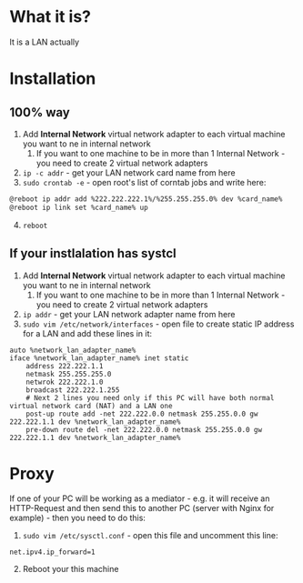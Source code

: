 #                  What it is?

It is a LAN actually








#                  Installation

##                     100% way

1. Add **Internal Network** virtual network adapter to each virtual machine you want to ne in internal network
    1. If you want to one machine to be in more than 1 Internal Network - you need to create 2 virtual network adapters
2. `ip -c addr` - get your LAN network card name from here
3. `sudo crontab -e` - open root's list of corntab jobs and write here:
```BASH
@reboot ip addr add %222.222.222.1%/%255.255.255.0% dev %card_name%
@reboot ip link set %card_name% up
```
4. `reboot`










##                    If your instlalation has systcl

1. Add **Internal Network** virtual network adapter to each virtual machine you want to ne in internal network
    1. If you want to one machine to be in more than 1 Internal Network - you need to create 2 virtual network adapters
2. `ip addr` - get your LAN network adapter name from here 
3. `sudo vim /etc/network/interfaces` - open file to create static IP address for a LAN and add these lines in it:
```
auto %network_lan_adapter_name%
iface %network_lan_adapter_name% inet static
    address 222.222.1.1
    netmask 255.255.255.0
    netwrok 222.222.1.0
    broadcast 222.222.1.255
    # Next 2 lines you need only if this PC will have both normal virtual network card (NAT) and a LAN one
    post-up route add -net 222.222.0.0 netmask 255.255.0.0 gw 222.222.1.1 dev %network_lan_adapter_name%
    pre-down route del -net 222.222.0.0 netmask 255.255.0.0 gw 222.222.1.1 dev %network_lan_adapter_name%
```










#                  Proxy

If one of your PC will be working as a mediator - e.g. it will receive an HTTP-Request and then send this to another PC (server with Nginx for example) - then you need to do this:
1. `sudo vim /etc/sysctl.conf` - open this file and uncomment this line:
```
net.ipv4.ip_forward=1
```
2. Reboot your this machine